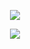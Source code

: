 <p align="center">
  <img align="center" src="https://github-readme-stats.vercel.app/api?username=lucasmarcosds&show_icons=true&theme=dark" />
</p>
<p align="center">
  <img align="center" src="https://github-readme-stats.vercel.app/api/top-langs/?username=lucasmarcosds&theme=dark" />
</p>
